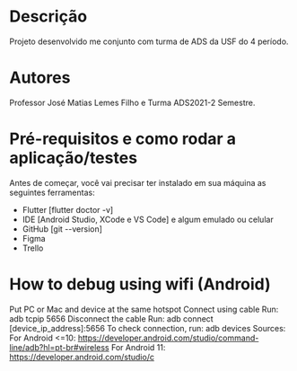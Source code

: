 # Descrição
Projeto desenvolvido me conjunto com turma de ADS da USF do 4 período.

# Autores
Professor José Matias Lemes Filho e Turma ADS2021-2 Semestre.

# Pré-requisitos e como rodar a aplicação/testes

Antes de começar, você vai precisar ter instalado em sua máquina as seguintes ferramentas:
- Flutter [flutter doctor -v]
- IDE [Android Studio, XCode e VS Code] e algum emulado ou celular 
- GitHub [git --version]
- Figma
- Trello

# How to debug using wifi (Android)

Put PC or Mac and device at the same hotspot
Connect using cable
Run: adb tcpip 5656
Disconnect the cable
Run: adb connect [device_ip_address]:5656
To check connection, run: adb devices
Sources:
For Android <=10: https://developer.android.com/studio/command-line/adb?hl=pt-br#wireless
For Android 11: https://developer.android.com/studio/c